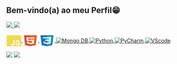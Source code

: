 ## Bem-vindo(a) ao meu Perfil😁

 <div>
   <a href="https://github.com/Rafaelpd08">
   <img height="180em" src="https://github-readme-stats.vercel.app/api?username=Rafaelpd08&show_icons=true&theme=merko&include_all_commits=true&count_private=true"/>
   <img height="180em" src="https://github-readme-stats.vercel.app/api/top-langs/?username=Rafaelpd08&layout=compact&langs_count=6&theme=merko"/>
</div>
    
<div style="display: inline_block"><br>
  <img align="center" alt="Js" height="30" width="40" src="https://raw.githubusercontent.com/devicons/devicon/master/icons/javascript/javascript-plain.svg">
  <img align="center" alt="HTML" height="30" width="40" src="https://raw.githubusercontent.com/devicons/devicon/master/icons/html5/html5-original.svg">
  <img align="center" alt="CSS" height="30" width="40" src="https://raw.githubusercontent.com/devicons/devicon/master/icons/css3/css3-original.svg">  
<img align="center" alt="Mongo DB" height="30" width="40" src="https://cdn.jsdelivr.net/gh/devicons/devicon@latest/icons/mongodb/mongodb-original-wordmark.svg" />
<img  align="center" alt="Python" height="30" width="40" src="https://cdn.jsdelivr.net/gh/devicons/devicon@latest/icons/python/python-original-wordmark.svg" />
<img align="center" alt="PyCharm" height="30" width="40" src="https://cdn.jsdelivr.net/gh/devicons/devicon@latest/icons/pycharm/pycharm-original.svg" />
<img align="center" alt="VScode" height="30" width="40" src="https://cdn.jsdelivr.net/gh/devicons/devicon@latest/icons/vscode/vscode-original-wordmark.svg" />

  <a href = "mailto:rafaelpd08@outlook.com"><img src="https://img.shields.io/badge/-Outlook-%23333?style=for-the-badge&logo=outlook&logoColor=white" target="_blank"></a>
  <a href="https://www.linkedin.com/in/rafaelpereiradomenici/" target="_blank"><img src="https://img.shields.io/badge/-LinkedIn-%230077B5?style=for-the-badge&logo=linkedin&logoColor=white" target="_blank"></a>
</div>
